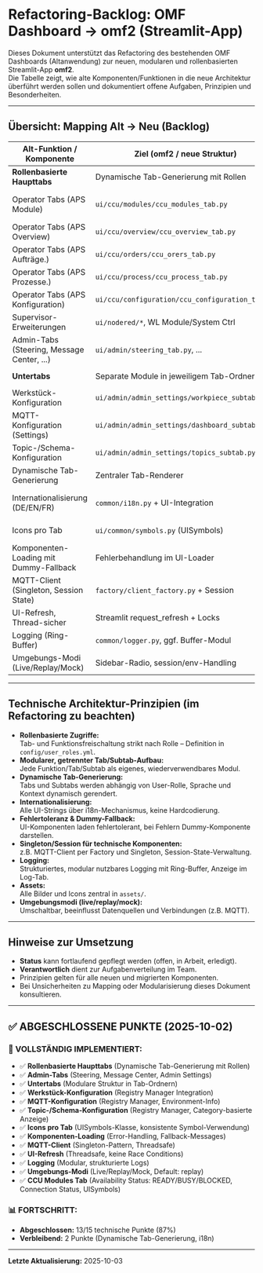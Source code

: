 # Refactoring-Backlog: OMF Dashboard → omf2 (Streamlit-App)

Dieses Dokument unterstützt das Refactoring des bestehenden OMF Dashboards (Altanwendung) zur neuen, modularen und rollenbasierten Streamlit-App **omf2**.  
Die Tabelle zeigt, wie alte Komponenten/Funktionen in die neue Architektur überführt werden sollen und dokumentiert offene Aufgaben, Prinzipien und Besonderheiten.

---

## Übersicht: Mapping Alt → Neu (Backlog)

| **Alt-Funktion / Komponente**              | **Ziel (omf2 / neue Struktur)**         | **Status** | **Prinzipien / Besonderheiten**                              | **Verantwortlich** |
|--------------------------------------------|-----------------------------------------|------------|-------------------------------------------------------------|--------------------|
| **Rollenbasierte Haupttabs**               | Dynamische Tab-Generierung mit Rollen   |  ✅        | Rollen in config/user_roles.yml, Tabs dynamisch initiiert    | ✅ |
| Operator Tabs (APS Module) | `ui/ccu/modules/ccu_modules_tab.py`     |      ✅         | Modular, Icons, MQ-Integration, Availability Status (READY/BUSY/BLOCKED) | ✅ |
| Operator Tabs (APS Overview) | `ui/ccu/overview/ccu_overview_tab.py`     | offen      | Modular, Icons, i18n, MQ-Integration                        |                    |
| Operator Tabs (APS Aufträge.) | `ui/ccu/orders/ccu_orers_tab.py`     | offen      | Modular, Icons, i18n, MQ-Integration                        |                    |
| Operator Tabs (APS Prozesse.) | `ui/ccu/process/ccu_process_tab.py`     | offen      | Modular, Icons, i18n, MQ-Integration                        |                    |
| Operator Tabs (APS Konfiguration) | `ui/ccu/configuration/ccu_configuration_tab.py`     | offen      | Modular, Icons, i18n, MQ-Integration                        |                    |
| Supervisor-Erweiterungen                   | `ui/nodered/*`, WL Module/System Ctrl| Phase 3      | Tab-Freischaltung via Rolle, modular                         |                    |
| Admin-Tabs (Steering, Message Center, ...) | `ui/admin/steering_tab.py`, ...         | ✅         | Subtabs modular, Fehlerbehandlung, Logging                   |                    |
| **Untertabs**                              | Separate Module in jeweiligem Tab-Ordner| ✅         | z.B. `ui/admin/steering/factory_tab.py`                      |                    |
| Werkstück-Konfiguration                    | `ui/admin/admin_settings/workpiece_subtab.py` | ✅ | Registry Manager, id/nfc_code Struktur, WorkpieceManager | ✅ |
| MQTT-Konfiguration (Settings)              | `ui/admin/admin_settings/dashboard_subtab.py` | ✅ | Registry Manager, Environment-Info, Read-Only | ✅ |
| Topic-/Schema-Konfiguration               | `ui/admin/admin_settings/topics_subtab.py` | ✅ | Registry Manager, Category-basierte Anzeige | ✅ |
| Dynamische Tab-Generierung                 | Zentraler Tab-Renderer                  | offen      | Tabs/Subtabs nach Rolle, i18n, Fehlerfallback                |                    |
| Internationalisierung (DE/EN/FR)           | `common/i18n.py` + UI-Integration       | Phase 2    | Keine Hardcodierung, dynamische Sprachwahl (nach Grundarchitektur) |                    |
| Icons pro Tab                              | `ui/common/symbols.py` (UISymbols)    | ✅         | Zentrale UISymbols-Klasse, konsistente Symbol-Verwendung    | ✅ |
| Komponenten-Loading mit Dummy-Fallback     | Fehlerbehandlung im UI-Loader           | ✅         | Error-Handling in UI-Komponenten, Fallback-Messages        | ✅ |
| MQTT-Client (Singleton, Session State)     | `factory/client_factory.py` + Session   | ✅       | Singleton-Pattern, Threadsafe                                |                    |
| UI-Refresh, Thread-sicher                  | Streamlit request_refresh + Locks       | ✅       | Threadsafe, keine Race Conditions                            |                    |
| Logging (Ring-Buffer)                      | `common/logger.py`, ggf. Buffer-Modul   | ✅       | Modular, strukturierte Logs, anzeigbar im UI                 |                    |
| Umgebungs-Modi (Live/Replay/Mock)          | Sidebar-Radio, session/env-Handling     | ✅       | Default: replay, Einfluss auf Datenquellen                   |                    |

---

## Technische Architektur-Prinzipien (im Refactoring zu beachten)

- **Rollenbasierte Zugriffe:**  
  Tab- und Funktionsfreischaltung strikt nach Rolle – Definition in `config/user_roles.yml`.
- **Modularer, getrennter Tab/Subtab-Aufbau:**  
  Jede Funktion/Tab/Subtab als eigenes, wiederverwendbares Modul.
- **Dynamische Tab-Generierung:**  
  Tabs und Subtabs werden abhängig von User-Rolle, Sprache und Kontext dynamisch gerendert.
- **Internationalisierung:**  
  Alle UI-Strings über i18n-Mechanismus, keine Hardcodierung.
- **Fehlertoleranz & Dummy-Fallback:**  
  UI-Komponenten laden fehlertolerant, bei Fehlern Dummy-Komponente darstellen.
- **Singleton/Session für technische Komponenten:**  
  z.B. MQTT-Client per Factory und Singleton, Session-State-Verwaltung.
- **Logging:**  
  Strukturiertes, modular nutzbares Logging mit Ring-Buffer, Anzeige im Log-Tab.
- **Assets:**  
  Alle Bilder und Icons zentral in `assets/`.
- **Umgebungsmodi (live/replay/mock):**  
  Umschaltbar, beeinflusst Datenquellen und Verbindungen (z.B. MQTT).

---

## Hinweise zur Umsetzung

- **Status** kann fortlaufend gepflegt werden (offen, in Arbeit, erledigt).
- **Verantwortlich** dient zur Aufgabenverteilung im Team.
- Prinzipien gelten für alle neuen und migrierten Komponenten.
- Bei Unsicherheiten zu Mapping oder Modularisierung dieses Dokument konsultieren.

---

## ✅ ABGESCHLOSSENE PUNKTE (2025-10-02)

### **🎯 VOLLSTÄNDIG IMPLEMENTIERT:**
- ✅ **Rollenbasierte Haupttabs** (Dynamische Tab-Generierung mit Rollen)
- ✅ **Admin-Tabs** (Steering, Message Center, Admin Settings)
- ✅ **Untertabs** (Modulare Struktur in Tab-Ordnern)
- ✅ **Werkstück-Konfiguration** (Registry Manager Integration)
- ✅ **MQTT-Konfiguration** (Registry Manager, Environment-Info)
- ✅ **Topic-/Schema-Konfiguration** (Registry Manager, Category-basierte Anzeige)
- ✅ **Icons pro Tab** (UISymbols-Klasse, konsistente Symbol-Verwendung)
- ✅ **Komponenten-Loading** (Error-Handling, Fallback-Messages)
- ✅ **MQTT-Client** (Singleton-Pattern, Threadsafe)
- ✅ **UI-Refresh** (Threadsafe, keine Race Conditions)
- ✅ **Logging** (Modular, strukturierte Logs)
- ✅ **Umgebungs-Modi** (Live/Replay/Mock, Default: replay)
- ✅ **CCU Modules Tab** (Availability Status: READY/BUSY/BLOCKED, Connection Status, UISymbols)

### **📊 FORTSCHRITT:**
- **Abgeschlossen:** 13/15 technische Punkte (87%)
- **Verbleibend:** 2 Punkte (Dynamische Tab-Generierung, i18n)

---

**Letzte Aktualisierung:** 2025-10-03